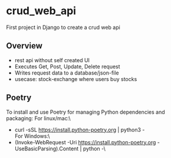 # crud_web_api
First project in Django to create a crud web api

## Overview
* rest api without self created UI
* Executes Get, Post, Update, Delete request
* Writes request data to a database/json-file
* usecase: stock-exchange where users buy stocks

## Poetry
To install and use Poetry for managing Python dependencies and packaging:
For linux/mac:\
* curl -sSL https://install.python-poetry.org | python3 -\
For Windows:\
* (Invoke-WebRequest -Uri https://install.python-poetry.org -UseBasicParsing).Content | python -\
